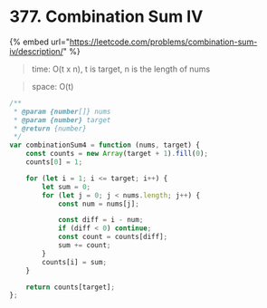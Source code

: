 # 377. Combination Sum IV



{% embed url="https://leetcode.com/problems/combination-sum-iv/description/" %}

> time: O(t x n), t is target, n is the length of nums

> space: O(t)

```jsx
/**
 * @param {number[]} nums
 * @param {number} target
 * @return {number}
 */
var combinationSum4 = function (nums, target) {
    const counts = new Array(target + 1).fill(0);
    counts[0] = 1;

    for (let i = 1; i <= target; i++) {
        let sum = 0;
        for (let j = 0; j < nums.length; j++) {
            const num = nums[j];

            const diff = i - num;
            if (diff < 0) continue;
            const count = counts[diff];
            sum += count;
        }
        counts[i] = sum;
    }

    return counts[target];
};
```
